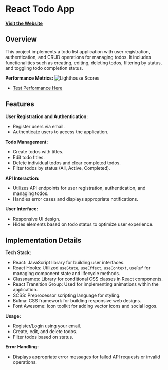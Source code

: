 # React Todo App

[**Visit the Website**](https://techamster.github.io/todo/)

## Overview
This project implements a todo list application with user registration, authentication, and CRUD operations for managing todos. It includes functionalities such as creating, editing, deleting todos, filtering by status, and toggling todo completion status.

**Performance Metrics:**
  ![Lighthouse Scores](https://imgdb.net/storage/uploads/f7b59a6cdaa643d9d0d987d8a6bf1d252ac8b1bda55097e37a27a984781b09a2.png)
  - [Test Performance Here](https://pagespeed.web.dev/analysis/https-techamster-github-io-backery/1pma2mu6ed?form_factor=desktop)

## Features
**User Registration and Authentication:**
  - Register users via email.
  - Authenticate users to access the application.

**Todo Management:**
  - Create todos with titles.
  - Edit todo titles.
  - Delete individual todos and clear completed todos.
  - Filter todos by status (All, Active, Completed).

**API Interaction:**
  - Utilizes API endpoints for user registration, authentication, and managing todos.
  - Handles error cases and displays appropriate notifications.

**User Interface:**
  - Responsive UI design.
  - Hides elements based on todo status to optimize user experience.

## Implementation Details
**Tech Stack:**
  - React: JavaScript library for building user interfaces.
  - React Hooks: Utilized `useState`, `useEffect`, `useContext`, `useRef` for managing component state and lifecycle methods.
  - Classnames: Library for conditional CSS classes in React components.
  - React Transition Group: Used for implementing animations within the application.
  - SCSS: Preprocessor scripting language for styling.
  - Bulma: CSS framework for building responsive web designs.
  - Font Awesome: Icon toolkit for adding vector icons and social logos.

**Usage:**
  - Register/Login using your email.
  - Create, edit, and delete todos.
  - Filter todos based on status.

**Error Handling:**
  - Displays appropriate error messages for failed API requests or invalid operations.
